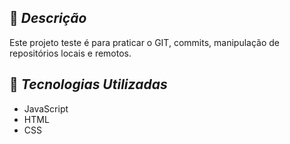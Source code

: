 ## 📖 *Descrição*

Este projeto teste é para praticar o GIT, commits, manipulação de repositórios locais e remotos.

## 📖 _Tecnologias Utilizadas_

- JavaScript
- HTML
- CSS
